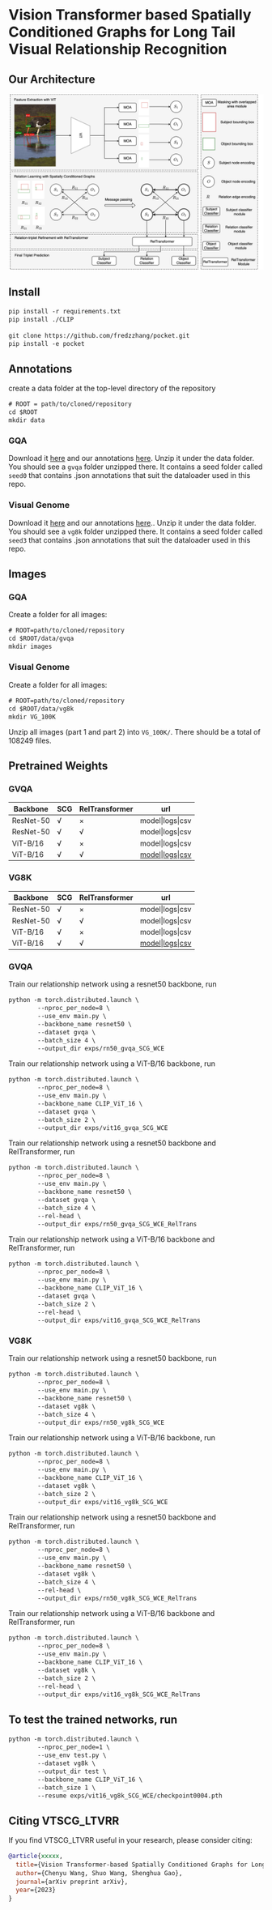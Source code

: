 # Vision Transformer based Spatially Conditioned Graphs for Long Tail Visual Relationship Recognition


## Our Architecture

![image](architecture.jpg)


## Install 

```
pip install -r requirements.txt
pip install ./CLIP

git clone https://github.com/fredzzhang/pocket.git
pip install -e pocket
```

## Annotations
create a data folder at the top-level directory of the repository

```
# ROOT = path/to/cloned/repository
cd $ROOT
mkdir data
```

### GQA
Download it [here](https://drive.google.com/file/d/1ypmMOq2TkZyLNVuU9agHS7_QcsfTtBmn/view?usp=sharing) and our annotations [here](https://drive.google.com/drive/folders/1ksiXGRB7QYjElXqhO_kpkWqcV4F4NQ4X?usp=sharing). Unzip it under the data folder. You should see a `gvqa` folder unzipped there. It contains a seed folder called `seed0` that contains .json annotations that suit the dataloader used in this repo. 

### Visual Genome
Download it [here](https://drive.google.com/file/d/1S8WNnK0zt8SDAGntkCiRDfJ8rZOR3Pgx/view?usp=sharing) and our annotations [here](https://drive.google.com/drive/folders/1wHL0BXa89ExYE4SA5LEQ8e3y0kVPzdkU?usp=sharing).. Unzip it under the data folder. You should see a `vg8k` folder unzipped there. It contains a seed folder called `seed3` that contains .json annotations that suit the dataloader used in this repo. 

## Images

### GQA
Create a folder for all images:
```
# ROOT=path/to/cloned/repository
cd $ROOT/data/gvqa
mkdir images
```

### Visual Genome
Create a folder for all images:
```
# ROOT=path/to/cloned/repository
cd $ROOT/data/vg8k
mkdir VG_100K
```
Unzip all images (part 1 and part 2) into `VG_100K/`. There should be a total of 108249 files.


## Pretrained Weights

### GVQA
| Backbone  | SCG  | RelTransformer | url                                                          |
| --------- | ---- | -------------- | ------------------------------------------------------------ |
| ResNet-50 | √    | ×              | model\|logs\|csv                                             |
| ResNet-50 | √    | √              | model\|logs\|csv                                 |
| ViT-B/16  | √    | ×              | model\|logs\|csv                                 |
| ViT-B/16  | √    | √              | [model]()\|[logs](https://drive.google.com/file/d/1u005ESmiFrGdY_0V3_OPpZFBI9qg91O_/view?usp=sharing)\|[csv](https://drive.google.com/file/d/1LfYRQbB78qmPgHlVli3dx60UzGpA2cAn/view?usp=sharing) |

### VG8K
| Backbone  | SCG  | RelTransformer | url                                                          |
| --------- | ---- | -------------- | ------------------------------------------------------------ |
| ResNet-50 | √    | ×              | model\|logs\|csv                                             |
| ResNet-50 | √    | √              | model\|logs\|csv                                             |
| ViT-B/16  | √    | ×              | model\|logs\|csv                                             |
| ViT-B/16  | √    | √              | [model]()\|[logs](https://drive.google.com/file/d/1V1G7OPjSv8roh7qeM7pUcQfDSU28ujBr/view?usp=sharing)\|[csv](https://drive.google.com/file/d/1Az_ozAypYFBIo4SMp5tKZ_CPugyHZMot/view?usp=sharing) |


### GVQA
Train our relationship network using a resnet50 backbone, run
```
python -m torch.distributed.launch \
        --nproc_per_node=8 \
        --use_env main.py \
        --backbone_name resnet50 \
        --dataset gvqa \
        --batch_size 4 \
        --output_dir exps/rn50_gvqa_SCG_WCE
```
Train our relationship network using a ViT-B/16 backbone, run

```
python -m torch.distributed.launch \
        --nproc_per_node=8 \
        --use_env main.py \
        --backbone_name CLIP_ViT_16 \
        --dataset gvqa \
        --batch_size 2 \
        --output_dir exps/vit16_gvqa_SCG_WCE
```
Train our relationship network using a resnet50 backbone and RelTransformer, run
```
python -m torch.distributed.launch \
        --nproc_per_node=8 \
        --use_env main.py \
        --backbone_name resnet50 \
        --dataset gvqa \
        --batch_size 4 \
        --rel-head \
        --output_dir exps/rn50_gvqa_SCG_WCE_RelTrans
```
Train our relationship network using a ViT-B/16 backbone and RelTransformer, run

```
python -m torch.distributed.launch \
        --nproc_per_node=8 \
        --use_env main.py \
        --backbone_name CLIP_ViT_16 \
        --dataset gvqa \
        --batch_size 2 \
        --rel-head \
        --output_dir exps/vit16_gvqa_SCG_WCE_RelTrans
```


### VG8K
Train our relationship network using a resnet50 backbone, run
```
python -m torch.distributed.launch \
        --nproc_per_node=8 \
        --use_env main.py \
        --backbone_name resnet50 \
        --dataset vg8k \
        --batch_size 4 \
        --output_dir exps/rn50_vg8k_SCG_WCE
```
Train our relationship network using a ViT-B/16 backbone, run

```
python -m torch.distributed.launch \
        --nproc_per_node=8 \
        --use_env main.py \
        --backbone_name CLIP_ViT_16 \
        --dataset vg8k \
        --batch_size 2 \
        --output_dir exps/vit16_vg8k_SCG_WCE
```
Train our relationship network using a resnet50 backbone and RelTransformer, run
```
python -m torch.distributed.launch \
        --nproc_per_node=8 \
        --use_env main.py \
        --backbone_name resnet50 \
        --dataset vg8k \
        --batch_size 4 \
        --rel-head \
        --output_dir exps/rn50_vg8k_SCG_WCE_RelTrans
```
Train our relationship network using a ViT-B/16 backbone and RelTransformer, run

```
python -m torch.distributed.launch \
        --nproc_per_node=8 \
        --use_env main.py \
        --backbone_name CLIP_ViT_16 \
        --dataset vg8k \
        --batch_size 2 \
        --rel-head \
        --output_dir exps/vit16_vg8k_SCG_WCE_RelTrans
```


## To test the trained networks, run
```
python -m torch.distributed.launch \
        --nproc_per_node=1 \
        --use_env test.py \
        --dataset vg8k \
        --output_dir test \
        --backbone_name CLIP_ViT_16 \
        --batch_size 1 \
        --resume exps/vit16_vg8k_SCG_WCE/checkpoint0004.pth
```

## Citing VTSCG_LTVRR
If you find VTSCG_LTVRR useful in your research, please consider citing:
```bibtex
@article{xxxxx,
  title={Vision Transformer-based Spatially Conditioned Graphs for Long Tail Visual Relationship Recognition CVPR 2023 LTVRR Challenge},
  author={Chenyu Wang, Shuo Wang, Shenghua Gao},
  journal={arXiv preprint arXiv},
  year={2023}
}
```
